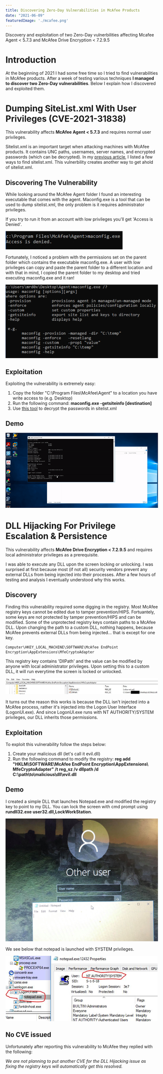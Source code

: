 ```yaml
---
title: Discovering Zero-Day Vulnerabilities in McAfee Products
date: "2021-06-09"
featuredImage: './mcafee.png'
---
```


Discovery and exploitation of two Zero-Day vulnerbilities affecting Mcafee Agent < 5.7.3 and McAfee Drive Encryption < 7.2.9.5<!-- end --> 

# Introduction

At the beginning of 2021 I had some free time so I tried to find vulnerabilities in McAfee products. After a week of testing various techniques **I managed to discover two Zero-Day vulnerabilities**. Below I explain how I discovered and exploited them.

# Dumping SiteList.xml With User Privileges (CVE-2021-31838)

This vulnerability affects **McAfee Agent < 5.7.3** and requires normal user privileges.

Sitelist.xml is an important target when attacking machines with McAfee products. It contains UNC paths, usernames, server names, and encrypted passwords (which can be decrypted). In my <a href="https://blog.thecybersecuritytutor.com/abusing-mcafee-vulnerabilities-misconfigurations/">previous article</a>, I listed a few ways to find sitelist.xml. This vulnerbility creates another way to get ahold of sitelist.xml.

## Discovering The Vulnerability

While looking around the McAfee Agent folder I found an interesting executable that comes with the agent. Maconfig.exe is a tool that can be used to dump sitelist.xml, the only problem is it requires administrator privileges.

If you try to run it from an account with low privileges you'll get 'Access is Denied'.

![Access-Denied](./access_denied.png)

Fortunately, I noticed a problem with the permissions set on the parent folder which contains the executable maconfig.exe. A user with low privileges can copy and paste the parent folder to a different location and with that in mind, I copied the parent folder to my desktop and tried executing maconfig.exe and it ran!

![Maconfig](./maconfig_help.png)

## Exploitation

Exploiting the vulnerability is extremely easy:

1. Copy the folder "C:\Program Files\McAfee\Agent" to a location you have write access to (e.g. Desktop)
2. Run the following command: **maconfig.exe -getsiteinfo \[destination\]**
3. Use <a href="https://github.com/funoverip/mcafee-sitelist-pwd-decryption">this tool</a> to decrypt the passwords in sitelist.xml


## Demo

![Maconfig-Demo](./maconfig_demo.gif)

# DLL Hijacking For Privilege Escalation & Persistence

This vulnerability affects **McAfee Drive Encryption < 7.2.9.5** and requires local administrator privileges as a prerequisite.

I was able to execute any DLL upon the screen locking or unlocking. I was surprised at first because most (if not all) security vendors prevent any external DLLs from being injected into their processes. After a few hours of testing and analysis I eventually understood why this works.

## Discovery

Finding this vulnerability required some digging in the registry. Most McAfee registry keys cannot be edited due to tamper prevention/HIPS. Fortuantely, some keys are not protected by tamper prevention/HIPS and can be modified. Some of the unprotected registry keys contain paths to a McAfee DLL. Upon changing the path to a custom DLL, nothing happens, because McAfee prevents external DLLs from being injected... that is except for one key.

    Computer\HKEY_LOCAL_MACHINE\SOFTWARE\McAfee EndPoint Encryption\AppExtensions\MfeCryptoAdapter

This registry key contains 'DllPath' and the value can be modified by anyone with local administrator privileges. Upon setting this to a custom DLL, it will run everytime the screen is locked or unlocked.

![Registry](./registry.jpg)

It turns out the reason this works is because the DLL isn't injected into a McAfee process, rather it's injected into the Logon User Interface (LogonUI.exe). And since LogonUI.exe runs with NT AUTHORITY/SYSTEM privileges, our DLL inherits those permissions.

## Exploitation

To exploit this vulnerability follow the steps below:

1. Create your malicious dll (let's call it evil.dll)
2. Run the following command to modify the registry: **reg add "HKLM\SOFTWARE\McAfee EndPoint Encryption\AppExtensions\  MfeCryptoAdapter" /t reg_sz /v dllpath /d C:\path\to\malicious\dll\evil.dll**


## Demo

I created a simple DLL that launches Notepad.exe and modified the registry key to point to my DLL. You can lock the screen with cmd prompt using **rundll32.exe user32.dll,LockWorkStation**.

<img src="notepad2.jpg" alt="Notepad" width="700px"/>


We see below that notepad is launched with SYSTEM privileges.

![Permissions](./permission.jpg)

## No CVE issued

Unfortunately after reporting this vulnerability to McAfee they replied with the following:

*We are not planning to put another CVE for the DLL Hijacking issue as fixing the registry keys will automatically get this resolved.*